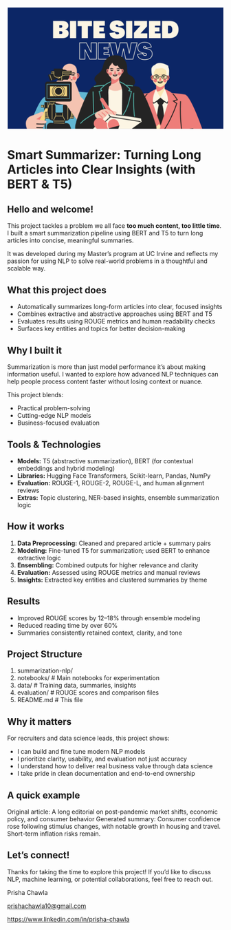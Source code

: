 ![Project Banner](summarization.png)

# Smart Summarizer: Turning Long Articles into Clear Insights (with BERT & T5)

## Hello and welcome!

This project tackles a problem we all face **too much content, too little time**. I built a smart summarization pipeline using BERT and T5 to turn long articles into concise, meaningful summaries.

It was developed during my Master’s program at UC Irvine and reflects my passion for using NLP to solve real-world problems in a thoughtful and scalable way.

## What this project does

* Automatically summarizes long-form articles into clear, focused insights
* Combines extractive and abstractive approaches using BERT and T5
* Evaluates results using ROUGE metrics and human readability checks
* Surfaces key entities and topics for better decision-making

## Why I built it
Summarization is more than just model performance it’s about making information useful. I wanted to explore how advanced NLP techniques can help people process content faster without losing context or nuance.

This project blends:

* Practical problem-solving
* Cutting-edge NLP models
* Business-focused evaluation

## Tools & Technologies

* **Models:** T5 (abstractive summarization), BERT (for contextual embeddings and hybrid modeling)
* **Libraries:** Hugging Face Transformers, Scikit-learn, Pandas, NumPy
* **Evaluation:** ROUGE-1, ROUGE-2, ROUGE-L, and human alignment reviews
* **Extras:** Topic clustering, NER-based insights, ensemble summarization logic

## How it works

1. **Data Preprocessing:** Cleaned and prepared article + summary pairs
2. **Modeling:** Fine-tuned T5 for summarization; used BERT to enhance extractive logic
3. **Ensembling:** Combined outputs for higher relevance and clarity
4. **Evaluation:** Assessed using ROUGE metrics and manual reviews
5. **Insights:** Extracted key entities and clustered summaries by theme

## Results
* Improved ROUGE scores by 12–18% through ensemble modeling
* Reduced reading time by over 60%
* Summaries consistently retained context, clarity, and tone

## Project Structure
1. summarization-nlp/
2. notebooks/             # Main notebooks for experimentation
3. data/                  # Training data, summaries, insights
4. evaluation/            # ROUGE scores and comparison files
5. README.md              # This file

## Why it matters
For recruiters and data science leads, this project shows:

* I can build and fine tune modern NLP models
* I prioritize clarity, usability, and evaluation not just accuracy
* I understand how to deliver real business value through data science
* I take pride in clean documentation and end-to-end ownership

## A quick example

Original article: A long editorial on post-pandemic market shifts, economic policy, and consumer behavior
Generated summary: Consumer confidence rose following stimulus changes, with notable growth in housing and travel. Short-term inflation risks remain.

## Let’s connect!

Thanks for taking the time to explore this project! If you’d like to discuss NLP, machine learning, or potential collaborations, feel free to reach out.

Prisha Chawla

prishachawla10@gmail.com

https://www.linkedin.com/in/prisha-chawla

